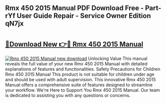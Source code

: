 ## Rmx 450 2015 Manual PDF Download Free - Part-rYf User Guide Repair - Service Owner Edition qN7jx

# <h2><a href="http://bc76196.oget.top/?id=Rmx+450+2015+Manual">🔗Download New 👉🔴 Rmx 450 2015 Manual</a></h2>

[![Rmx 450 2015 Manual new download](https://i.imgur.com/5g1atiW.png)](http://bc76196.oget.top/?id=Rmx+450+2015+Manual)
Unlocking Value This manual reveals the full value of your new Rmx 450 2015 Manual with detailed explanations of features and functionalities. Safety Precautions for Children Rmx 450 2015 Manual This product is not suitable for children under age and should be used with adult supervision. This innovative Rmx 450 2015 Manual offers a comprehensive suite of features designed to streamline your workflow. We're Here to Support You Rmx 450 2015 Manual. Our team is dedicated to assisting you with any questions or concerns.

